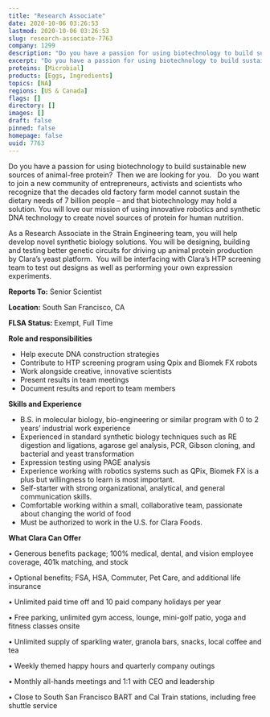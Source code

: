 ```yaml
---
title: "Research Associate"
date: 2020-10-06 03:26:53
lastmod: 2020-10-06 03:26:53
slug: research-associate-7763
company: 1299
description: "Do you have a passion for using biotechnology to build sustainable new sources of animal-free protein?  Then we are looking for you.   Do you want to join a new community of entrepreneurs, activists and scientists who recognize that the decades old factory farm model cannot sustain the dietary needs of 7 billion people – and that biotechnology may hold a solution. You will love our mission of using innovative robotics and synthetic DNA technology to create novel sources of protein for human nutrition."
excerpt: "Do you have a passion for using biotechnology to build sustainable new sources of animal-free protein?  Then we are looking for you.   Do you want to join a new community of entrepreneurs, activists and scientists who recognize that the decades old factory farm model cannot sustain the dietary needs of 7 billion people – and that biotechnology may hold a solution. You will love our mission of using innovative robotics and synthetic DNA technology to create novel sources of protein for human nutrition."
proteins: [Microbial]
products: [Eggs, Ingredients]
topics: [NA]
regions: [US & Canada]
flags: []
directory: []
images: []
draft: false
pinned: false
homepage: false
uuid: 7763
---
```

<p>Do you have a passion for using biotechnology to build sustainable new sources of animal-free protein?  Then we are looking for you.   Do you want to join a new community of entrepreneurs, activists and scientists who recognize that the decades old factory farm model cannot sustain the dietary needs of 7 billion people – and that biotechnology may hold a solution. You will love our mission of using innovative robotics and synthetic DNA technology to create novel sources of protein for human nutrition.</p>
<p>As a Research Associate in the Strain Engineering team, you will help develop novel synthetic biology solutions. You will be designing, building and testing better genetic circuits for driving up animal protein production by Clara’s yeast platform.  You will be interfacing with Clara’s HTP screening team to test out designs as well as performing your own expression experiments.</p>
<p><strong>Reports To:</strong> Senior Scientist</p>
<p><strong>Location:</strong> South San Francisco, CA</p>
<p><strong>FLSA Status: </strong>Exempt, Full Time</p>
<p><strong>Role and responsibilities</strong></p>
<ul>
<li>Help execute DNA construction strategies </li>
<li>Contribute to HTP screening program using Qpix and Biomek FX robots</li>
<li>Work alongside creative, innovative scientists</li>
<li>Present results in team meetings</li>
<li>Document results and report to team members</li>
</ul>
<p><strong>Skills and Experience</strong></p>
<ul>
<li>B.S. in molecular biology, bio-engineering or similar program with 0 to 2 years’ industrial work experience</li>
<li>Experienced in standard synthetic biology techniques such as RE digestion and ligations, agarose gel analysis, PCR, Gibson cloning, and bacterial and yeast transformation</li>
<li>Expression testing using PAGE analysis </li>
<li>Experience working with robotics systems such as QPix, Biomek FX is a plus but willingness to learn is most important.</li>
<li>Self-starter with strong organizational, analytical, and general communication skills.</li>
<li>Comfortable working within a small, collaborative team, passionate about changing the world of food</li>
<li>Must be authorized to work in the U.S. for Clara Foods.</li>
</ul>
<p><strong>What Clara Can Offer</strong></p>
<p>• Generous benefits package; 100% medical, dental, and vision employee coverage, 401k matching, and stock</p>
<p>• Optional benefits; FSA, HSA, Commuter, Pet Care, and additional life insurance</p>
<p>• Unlimited paid time off and 10 paid company holidays per year</p>
<p>• Free parking, unlimited gym access, lounge, mini-golf patio, yoga and fitness classes onsite</p>
<p>• Unlimited supply of sparkling water, granola bars, snacks, local coffee and tea</p>
<p>• Weekly themed happy hours and quarterly company outings</p>
<p>• Monthly all-hands meetings and 1:1 with CEO and leadership</p>
<p>• Close to South San Francisco BART and Cal Train stations, including free shuttle service</p>

